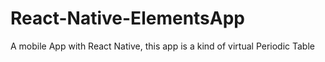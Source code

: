 # React-Native-ElementsApp
A mobile App with React Native, this app is a kind of virtual Periodic Table
